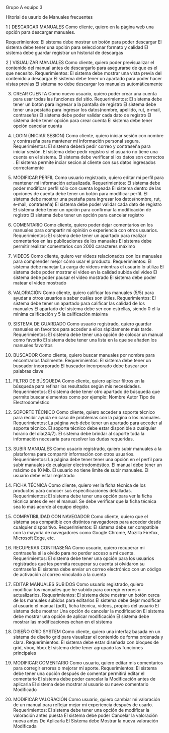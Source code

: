 Grupo A equipo 3

Hitorial de uaurio de Manuales frecuentes

1 ) DESCARGAR MANUALES
Como cliente, quiero en la página web una opción para descargar manuales.

Requerimientos:
El sistema debe mostrar un botón para poder descargar
El sistema debe tener una opción para seleccionar formato y calidad
El sistema debe guardar registrar un historial de descargas


2 ) VISUALIZAR MANUALES
Como cliente, quiero poder previsualizar el contenido del manual antes de descargarlo para asegurarse de que es el que necesito.
Requerimientos:
El sistema debe mostrar una vista previa del contenido a descargar
El sistema debe tener un apartado para poder hacer vistas previas
El sistema no debe descargar los manuales automáticamente


3) CREAR CUENTA
Como nuevo usuario, quiero poder crear una cuenta para usar todas las funciones del sitio.
Requerimientos:
El sistema debe tener un botón para ingresar a la pantalla de registro
El sistema debe tener una pestaña para ingresar los datos(nombre, apellido, rut, e-mail, contraseña)
El sistema debe poder validar cada dato de registro
El sistema debe tener opción para crear cuenta
El sistema debe tener opción cancelar cuenta


4) LOGIN (INICIAR SESIÓN)
Como cliente, quiero iniciar sesión con nombre y contraseña para mantener mi información personal segura.
Requerimientos:
El sistema deberá pedir correo y contraseña para iniciar sesión.
El sistema debe pedir registro si el usuario no tiene una cuenta en el sistema.
El sistema debe verificar si los datos son correctos .
El sistema permite inciar secion al cliente con sus datos ingresados correctamente


5) MODIFICAR PERFIL
Como usuario registrado, quiero editar mi perfil para mantener mi información actualizada.
Requerimientos:
El sistema debe poder modificar perfil sólo con cuenta logeada
El sistema dentro de las opciones de cuenta debe tener un botón para modificar perfil.
El sistema debe mostrar una pestaña para ingresar los datos(nombre, rut, e-mail, contraseña)
El sistema debe poder validar cada dato de registro
El sistema debe tener un opción para confirmar la modificación de registro
El sistema debe tener un opción para cancelar registro


7) COMENTARIO
Como cliente, quiero poder dejar comentarios en los manuales para compartir mi opinión o experiencia con otros usuarios.
Requerimientos:
El sistema debe tener un apartado para realizar comentarios en las publicaciones de los manuales
El sistema debe permitir realizar comentarios con 2000 caracteres máximo


9) VIDEOS
Como cliente, quiero ver videos relacionados con los manuales para comprender mejor cómo usar el producto.
Requerimientos:
El sistema debe manejar La carga de videos mientras el usuario lo utiliza
El sistema debe poder mostrar el video en la calidad subida del video
El sistema debe poder pausar el video mostrado
El sistema debe poder matear el video mostrado


11) VALORACIÓN
Como cliente, quiero calificar los manuales (5/5) para ayudar a otros usuarios a saber cuáles son útiles.
Requerimientos:
El sistema debe tener un apartado para calificar las calidad de los manuales
El apartado del sistema debe ser con estrellas, siendo 0 el la mínima     calificación y 5 la calificación máxima



12) SISTEMA DE GUARDADO
Como usuario registrado, quiero guardar manuales en favoritos para acceder a ellos rápidamente más tarde.
Requerimientos:
El sistema debe tener una opción de colocar un manual como favorito
El sistema debe tener una lista en la que se añaden los manuales favoritos



13) BUSCADOR
Como cliente, quiero buscar manuales por nombre para encontrarlos fácilmente.
Requerimientos:
El sistema debe tener un buscador incorporado
El buscador incorporado debe buscar por palabras clave



15) FILTRO DE BÚSQUEDA
Como cliente, quiero aplicar filtros en la búsqueda para refinar los resultados según mis necesidades.
Requerimientos:
El sistema debe tener otro apartado de búsqueda que permite buscar elementos como por ejemplo:
Nombre
Autor
Tipo de Electrodoméstico



17) SOPORTE TÉCNICO
Como cliente, quiero acceder a soporte técnico para recibir ayuda en caso de problemas con la página o los manuales.
Requerimientos:
La página web debe tener un apartado para acceder al soporte técnico.
El soporte técnico debe estar disponible a cualquier horario del día(24/7).
El sistema debe brindar al soporte toda la información necesaria para resolver las dudas requeridas.



13) SUBIR MANUALES
Como usuario registrado, quiero subir manuales a la plataforma para compartir información con otros usuarios.
Requerimientos:
La página debe tener tener una opción en el perfil para subir manuales de cualquier electrodoméstico.
El manual debe tener un máximo de 10 Mb.
El usuario no tiene límite de subir manuales.
El usuario debe estar registrado


14) FICHA TÉCNICA
Como cliente, quiero ver la ficha técnica de los productos para conocer sus especificaciones detalladas.
Requerimientos:
El sistema debe tener una opción para ver la ficha técnica antes de ver el manual.
Se debe verificar que la ficha técnica sea lo más acorde al equipo elegido.



15) COMPATIBILIDAD CON NAVEGADOR
Como cliente, quiero que el sistema sea compatible con distintos navegadores para acceder desde cualquier dispositivo.
Requerimientos:
El sistema debe ser compatible con la mayoría de navegadores como Google Chrome, Mozilla Firefox, Microsoft Edge, etc.



16) RECUPERAR CONTRASEÑA
Como usuario, quiero recuperar mi contraseña si la olvido para no perder acceso a mi cuenta.
Requerimientos:
El sistema debe tener una opción para los usuarios registrados que les permita recuperar su cuenta si olvidaron su contraseña
El sistema debe enviar un correo electrónico con un código de activación al correo vinculado a la cuenta



17) EDITAR MANUALES SUBIDOS
Como usuario registrado, quiero modificar los manuales que he subido para corregir errores o actualizarlos.
Requerimientos:
El sistema debe mostrar un botón cerca de los manuales subidos para editarlos
El sistema debe dejar modificar al usuario el manual (pdf), ficha técnica, videos, propios del usuario
El sistema debe mostrar Una opción de cancelar la modificación
El sistema debe mostrar una opción de aplicar modificación
El sistema debe mostrar las modificaciones echan en el sistema



18) DISEÑO GRID SYSTEM
Como cliente, quiero una interfaz basada en un sistema de diseño grid para visualizar el contenido de forma ordenada y clara.
Requerimientos:
El sistema debe estar diseñada con bloques de grid, vbox, hbox
El sistema debe tener agrupado las funciones principales 



19) MODIFICAR COMENTARIO
Como usuario, quiero editar mis comentarios para corregir errores o mejorar mi aporte.
Requerimientos:
El sistema debe tener una opción después de comentar permitirá editar el comentario
El sistema debe poder cancelar la Modificación antes de aplicarla
El sistema debe mostrar al usuario su nuevo comentario Modificado



20) MODIFICAR VALORACIÓN
Como usuario, quiero cambiar mi valoración de un manual para reflejar mejor mi experiencia después de usarlo.
Requerimientos:
El sistema debe tener una opción de modificar la valoración antes puesta
El sistema debe poder Cancelar la valoración nueva antes De Aplicarla
El Sistema debe Mostrar la nueva valoración Modificada

